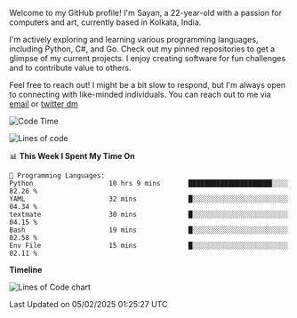 Welcome to my GitHub profile! I'm Sayan, a 22-year-old with a passion for computers and art, currently based in Kolkata, India.

I'm actively exploring and learning various programming languages, including Python, C#, and Go. Check out my pinned repositories to get a glimpse of my current projects. I enjoy creating software for fun challenges and to contribute value to others.

Feel free to reach out! I might be a bit slow to respond, but I'm always open to connecting with like-minded individuals. You can reach out to me via [email](mailto:me@sayanbiswas.in) or [twitter dm](https://twitter.com/TheDankDel)

<!--START_SECTION:waka-->
![Code Time](http://img.shields.io/badge/Code%20Time-2%2C061%20hrs%2055%20mins-blue)

![Lines of code](https://img.shields.io/badge/From%20Hello%20World%20I%27ve%20Written-6.7%20million%20lines%20of%20code-blue)

📊 **This Week I Spent My Time On** 

```text
💬 Programming Languages: 
Python                   10 hrs 9 mins       █████████████████████░░░░   82.26 % 
YAML                     32 mins             █░░░░░░░░░░░░░░░░░░░░░░░░   04.34 % 
textmate                 30 mins             █░░░░░░░░░░░░░░░░░░░░░░░░   04.15 % 
Bash                     19 mins             █░░░░░░░░░░░░░░░░░░░░░░░░   02.58 % 
Env File                 15 mins             █░░░░░░░░░░░░░░░░░░░░░░░░   02.11 % 
```

**Timeline**

![Lines of Code chart](https://raw.githubusercontent.com/Dank-del/Dank-del/main/assets/bar_graph.png)


 Last Updated on 05/02/2025 01:25:27 UTC
<!--END_SECTION:waka-->
